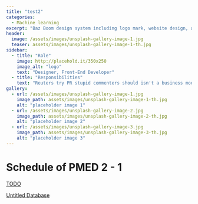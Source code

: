 ```yaml
---
title: "test2"
categories:
  - Machine learning
excerpt: "Baz Boom design system including logo mark, website design, and branding applications."
header:
  image: /assets/images/unsplash-gallery-image-1.jpg
  teaser: assets/images/unsplash-gallery-image-1-th.jpg
sidebar:
  - title: "Role"
    image: http://placehold.it/350x250
    image_alt: "logo"
    text: "Designer, Front-End Developer"
  - title: "Responsibilities"
    text: "Reuters try PR stupid commenters should isn't a business model"
gallery:
  - url: /assets/images/unsplash-gallery-image-1.jpg
    image_path: assets/images/unsplash-gallery-image-1-th.jpg
    alt: "placeholder image 1"
  - url: /assets/images/unsplash-gallery-image-2.jpg
    image_path: assets/images/unsplash-gallery-image-2-th.jpg
    alt: "placeholder image 2"
  - url: /assets/images/unsplash-gallery-image-3.jpg
    image_path: assets/images/unsplash-gallery-image-3-th.jpg
    alt: "placeholder image 3"
---
```


# Schedule of PMED 2 - 1

[TODO](https://www.notion.so/7687db9846c3486f8b46b7e46ad33619?pvs=21)

[Untitled Database](Schedule%20of%20PMED%202%20-%201%2011de38d5093542d7b30ca57145539bab/Untitled%20Database%202b678ee965df42949a6fca53e74b7164.csv)